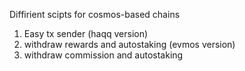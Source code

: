 Diffirient scipts for cosmos-based chains 
1. Easy tx sender (haqq version)
2. withdraw rewards and autostaking (evmos version)
3. withdraw commission and autostaking
